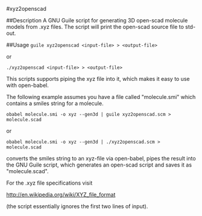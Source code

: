 #xyz2openscad

##Description
A GNU Guile script for generating 3D open-scad molecule
models from .xyz files.
The script will print the open-scad source file to std-out.

##Usage
`guile xyz2openscad <input-file> > <output-file>`

or

`./xyz2openscad <input-file> > <output-file>`

This scripts supports piping the xyz file into it, which
makes it easy to use with open-babel.

The following example assumes you have a file called
"molecule.smi" which contains a smiles string for a molecule.

`obabel molecule.smi -o xyz --gen3d | guile xyz2openscad.scm > molecule.scad`

or

`obabel molecule.smi -o xyz --gen3d | ./xyz2openscad.scm > molecule.scad`

converts the smiles string to an xyz-file via open-babel, pipes the
result into the GNU Guile script, which generates an open-scad script
and saves it as "molecule.scad".

For the .xyz file specifications visit

http://en.wikipedia.org/wiki/XYZ_file_format

(the script essentially ignores the first two lines of input).